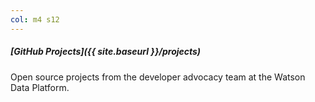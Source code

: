 ```yaml
---
col: m4 s12
---
```


##### [GitHub Projects]({{ site.baseurl }}/projects)

Open source projects from the developer advocacy team at the Watson Data Platform. 
